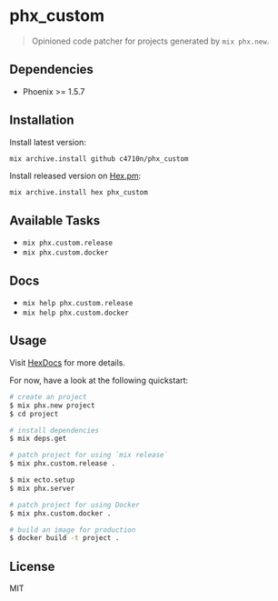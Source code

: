 # phx_custom

> Opinioned code patcher for projects generated by `mix phx.new`.

## Dependencies

- Phoenix >= 1.5.7

## Installation

Install latest version:

```sh
mix archive.install github c4710n/phx_custom
```

Install released version on [Hex.pm](https://hex.pm/):

```
mix archive.install hex phx_custom
```

## Available Tasks

- `mix phx.custom.release`
- `mix phx.custom.docker`

## Docs

- `mix help phx.custom.release`
- `mix help phx.custom.docker`

## Usage

Visit [HexDocs](https://hexdocs.pm/phx_custom) for more details.

For now, have a look at the following quickstart:

```sh
# create an project
$ mix phx.new project
$ cd project

# install dependencies
$ mix deps.get

# patch project for using `mix release`
$ mix phx.custom.release .

$ mix ecto.setup
$ mix phx.server

# patch project for using Docker
$ mix phx.custom.docker .

# build an image for production
$ docker build -t project .
```

## License

MIT
